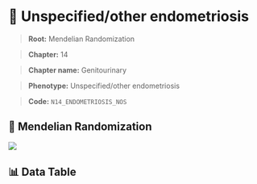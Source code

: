 # 🧪 Unspecified/other endometriosis

> **Root:** Mendelian Randomization

> **Chapter:** 14  

> **Chapter name:** Genitourinary

> **Phenotype:** Unspecified/other endometriosis  

> **Code:** `N14_ENDOMETRIOSIS_NOS`

## 🧬 Mendelian Randomization  

<img src="/MR/Figures/Forward/N14_ENDOMETRIOSIS_NOS.png"/>

## 📊 Data Table

<CsvTableMRF src="/MR_Data/Forward/N14_ENDOMETRIOSIS_NOS.csv"/>
